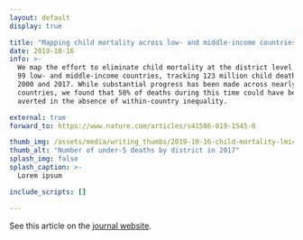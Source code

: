 ```yaml
---
layout: default
display: true

title: "Mapping child mortality across low- and middle-income countries"
date: 2019-10-16
info: >-
  We map the effort to eliminate child mortality at the district level across 
  99 low- and middle-income countries, tracking 123 million child deaths between
  2000 and 2017. While substantial progress has been made across nearly all
  countries, we found that 58% of deaths during this time could have been
  averted in the absence of within-country inequality.

external: true
forward_to: https://www.nature.com/articles/s41586-019-1545-0

thumb_img: /assets/media/writing_thumbs/2019-10-16-child-mortality-lmics.png
thumb_alt: "Number of under-5 deaths by district in 2017"
splash_img: false
splash_caption: >-
  Lorem ipsum

include_scripts: []

---
```


See this article on the [journal website](https://www.nature.com/articles/s41586-019-1545-0).